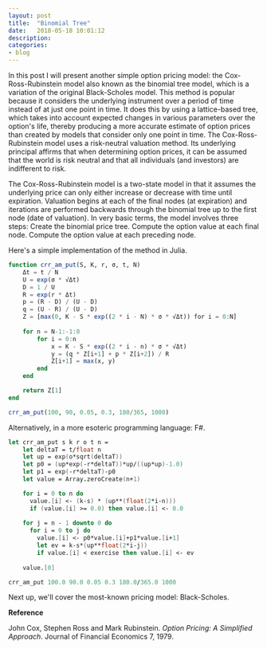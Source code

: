 ```yaml
---
layout: post
title:  "Binomial Tree"
date:   2018-05-18 10:01:12
description:
categories:
- blog
---
```


In this post I will present another simple option pricing model: the Cox-Ross-Rubinstein model also known as the binomial tree model, which is a variation of the original Black-Scholes model. This method is popular because it considers the underlying instrument over a period of time instead of at just one point in time. It does this by using a lattice-based tree, which takes into account expected changes in various parameters over the option's life, thereby producing a more accurate estimate of option prices than created by models that consider only one point in time. The Cox-Ross-Rubinstein model uses a risk-neutral valuation method. Its underlying principal affirms that when determining option prices, it can be assumed that the world is risk neutral and that all individuals (and investors) are indifferent to risk.

The Cox-Ross-Rubinstein model is a two-state model in that it assumes the underlying price can only either increase or decrease with time until expiration. Valuation begins at each of the final nodes (at expiration) and iterations are performed backwards through the binomial tree up to the first node (date of valuation). In very basic terms, the model involves three steps: Create the binomial price tree. Compute the option value at each final node. Compute the option value at each preceding node.

Here's a simple implementation of the method in Julia.

```julia
function crr_am_put(S, K, r, σ, t, N)
    Δt = t / N
    U = exp(σ * √Δt)
    D = 1 / U
    R = exp(r * Δt)
    p = (R - D) / (U - D)
    q = (U - R) / (U - D)
    Z = [max(0, K - S * exp((2 * i - N) * σ * √Δt)) for i = 0:N]
    
    for n = N-1:-1:0
        for i = 0:n
            x = K - S * exp((2 * i - n) * σ * √Δt)
            y = (q * Z[i+1] + p * Z[i+2]) / R
            Z[i+1] = max(x, y)
        end
    end

    return Z[1]
end

crr_am_put(100, 90, 0.05, 0.3, 180/365, 1000)
````

Alternatively, in a more esoteric programming language: F#.

```fsharp
let crr_am_put s k r o t n =
    let deltaT = t/float n
    let up = exp(o*sqrt(deltaT))
    let p0 = (up*exp(-r*deltaT))*up/((up*up)-1.0)
    let p1 = exp(-r*deltaT)-p0
    let value = Array.zeroCreate(n+1)

    for i = 0 to n do
      value.[i] <- (k-s) * (up**(float(2*i-n)))
      if (value.[i] >= 0.0) then value.[i] <- 0.0
    
    for j = n - 1 downto 0 do
      for i = 0 to j do
        value.[i] <- p0*value.[i]+p1*value.[i+1]
        let ev = k-s*(up**float(2*i-j))
        if value.[i] < exercise then value.[i] <- ev
    
    value.[0]

crr_am_put 100.0 90.0 0.05 0.3 180.0/365.0 1000
```

Next up, we'll cover the most-known pricing model: Black-Scholes.

**Reference**

John Cox, Stephen Ross and Mark Rubinstein. *Option Pricing: A Simplified Approach*. Journal of Financial Economics 7, 1979.
